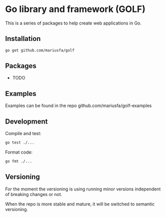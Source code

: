 # Go library and framework (GOLF)
This is a series of packages to help create web applications in Go.

## Installation
```bash
go get github.com/mariusfa/golf
```

## Packages
- TODO

## Examples
Examples can be found in the repo github.com/mariusfa/golf-examples

## Development

Compile and test:
```bash
go test ./...
```

Format code:
```bash
go fmt ./...
```

## Versioning
For the moment the versioning is using running minor versions independent of breaking changes or not.

When the repo is more stable and mature, it will be switched to semantic versioning.


